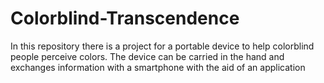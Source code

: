 # Colorblind-Transcendence
In this repository there is a project for a portable device to help colorblind people perceive colors. The device can be carried in the hand and exchanges information with a smartphone with the aid of an application
